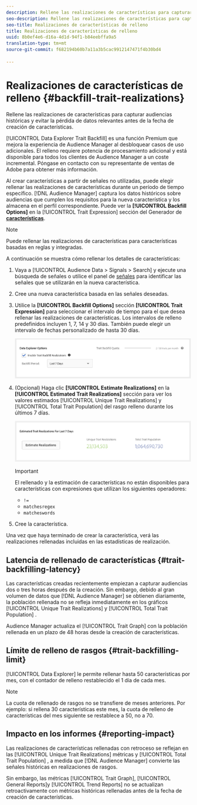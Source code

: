 ```yaml
---
description: Rellene las realizaciones de características para capturar audiencias históricas y evitar la pérdida de datos relevantes antes de la fecha de creación de características.
seo-description: Rellene las realizaciones de características para capturar audiencias históricas y evitar la pérdida de datos relevantes antes de la fecha de creación de características.
seo-title: Realizaciones de características de relleno
title: Realizaciones de características de relleno
uuid: 8b0ef4e6-d16a-4d1d-94f1-b84eebffa9a5
translation-type: tm+mt
source-git-commit: f682194b60b7a11a3b5cac9912147471f4b30bd4

---
```



# Realizaciones de características de relleno {#backfill-trait-realizations}

Rellene las realizaciones de características para capturar audiencias históricas y evitar la pérdida de datos relevantes antes de la fecha de creación de características.

[!UICONTROL Data Explorer Trait Backfill] es una función Premium que mejora la experiencia de Audience Manager al desbloquear casos de uso adicionales. El relleno requiere potencia de procesamiento adicional y está disponible para todos los clientes de Audience Manager a un coste incremental. Póngase en contacto con su representante de ventas de Adobe para obtener más información.

Al crear características a partir de señales no utilizadas, puede elegir rellenar las realizaciones de características durante un período de tiempo específico. [!DNL Audience Manager] captura los datos históricos sobre audiencias que cumplen los requisitos para la nueva característica y los almacena en el perfil correspondiente. Puede ver la **[!UICONTROL Backfill Options]** en la [!UICONTROL Trait Expression] sección del Generador de **[características](../../features/traits/about-trait-builder.md)**.

>[!NOTE]
>
>Puede rellenar las realizaciones de características para características basadas en reglas y integradas.

A continuación se muestra cómo rellenar los detalles de características:

1. Vaya a [!UICONTROL Audience Data > Signals > Search] y ejecute una búsqueda de señales o utilice el panel de [señales](../../features/data-explorer/data-explorer-signals-dashboard.md) para identificar las señales que se utilizarán en la nueva característica.
1. Cree una nueva característica basada en las señales deseadas.
1. Utilice la **[!UICONTROL Backfill Options]** sección **[!UICONTROL Trait Expression]** para seleccionar el intervalo de tiempo para el que desea rellenar las realizaciones de características. Los intervalos de relleno predefinidos incluyen 1, 7, 14 y 30 días. También puede elegir un intervalo de fechas personalizado de hasta 30 días.

   ![relleno de características](assets/signals-trait-backfill.png)

1. (Opcional) Haga clic **[!UICONTROL Estimate Realizations]** en la **[!UICONTROL Estimated Trait Realizations]** sección para ver los valores estimados [!UICONTROL Unique Trait Realizations] y [!UICONTROL Total Trait Population] del rasgo relleno durante los últimos 7 días.

   ![estimación-características-realizaciones](assets/estimate-trait-realizations.png)

   >[!IMPORTANT]
   >
   >El rellenado y la estimación de características no están disponibles para características con expresiones que utilizan los siguientes operadores:
   >    * `!=`
   >    * `matchesregex`
   >    * `matcheswords`

1. Cree la característica.

Una vez que haya terminado de crear la característica, verá las realizaciones rellenadas incluidas en las estadísticas de realización.

## Latencia de rellenado de características {#trait-backfilling-latency}

Las características creadas recientemente empiezan a capturar audiencias dos o tres horas después de la creación. Sin embargo, debido al gran volumen de datos que [!DNL Audience Manager] se obtienen diariamente, la población rellenada no se refleja inmediatamente en los gráficos [!UICONTROL Unique Trait Realizations] y [!UICONTROL Total Trait Population] .

Audience Manager actualiza el [!UICONTROL Trait Graph] con la población rellenada en un plazo de 48 horas desde la creación de características.

## Límite de relleno de rasgos {#trait-backfilling-limit}

[!UICONTROL Data Explorer] le permite rellenar hasta 50 características por mes, con el contador de relleno restablecido el 1 día de cada mes.

>[!NOTE]
>
>La cuota de rellenado de rasgos no se transfiere de meses anteriores. Por ejemplo: si rellena 30 características este mes, la cuota de relleno de características del mes siguiente se restablece a 50, no a 70.

## Impacto en los informes {#reporting-impact}

Las realizaciones de características rellenadas con retroceso se reflejan en las [!UICONTROL Unique Trait Realizations] métricas y [!UICONTROL Total Trait Population] , a medida que [!DNL Audience Manager] convierte las señales históricas en realizaciones de rasgos.

Sin embargo, las métricas [!UICONTROL Trait Graph], [!UICONTROL General Reports]y [!UICONTROL Trend Reports] no se actualizan retroactivamente con métricas históricas rellenadas antes de la fecha de creación de características.